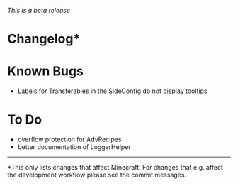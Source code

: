 _This is a beta release_

# Changelog*

# Known Bugs
- Labels for Transferables in the SideConfig do not display tooltips

# To Do
- overflow protection for AdvRecipes
- better documentation of LoggerHelper

---
*This only lists changes that affect Minecraft. For changes that e.g. affect the development workflow please see the commit messages.
